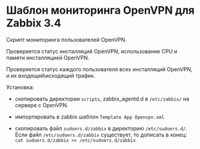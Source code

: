 # Шаблон мониторинга OpenVPN для Zabbix 3.4

Скрипт мониторинга пользователей OpenVPN.

Проверяется статус инсталляций OpenVPN, использование CPU и памяти инсталляцией OpenVPN.

Проверяется статус каждого пользователя всех инсталляций OpenVPN, и их входящий\исходящий трафик.

Установка:

 * скопировать директории `scripts`, zabbix_agentd.d в `/etc/zabbix/` на сервере с OpenVPN.
	
 * импортировать в zabbix шаблон `Template App Openvpn.xml`

 * скопировать файл `sudoers.d/zabbix` в директорию `/etc/sudoers.d/`. Если файл `/etc/sudoers.d/zabbix` существует, то дописать в конец: `cat sudoers.d/zabbix >> /etc/sudoers.d/zabbix`
